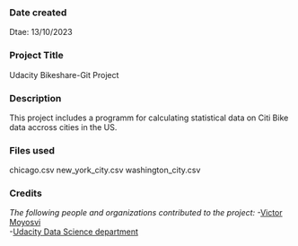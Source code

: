 ### Date created
Dtae: 13/10/2023

### Project Title
Udacity Bikeshare-Git Project

### Description
This project includes a programm for calculating statistical data on Citi Bike data accross cities in the US.

### Files used
chicago.csv
new_york_city.csv
washington_city.csv

### Credits
_The following people and organizations contributed to the project:_
-[Victor Moyosvi](https://github.com/VMoyosvi)  
-[Udacity Data Science department](https://github.com/Udacity)



